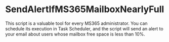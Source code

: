 # SendAlertIfMS365MailboxNearlyFull
This script is a valuable tool for every MS365 administrator. You can schedule its execution in Task Scheduler, and the script will send an alert to your email about users whose mailbox free space is less than 10%.
